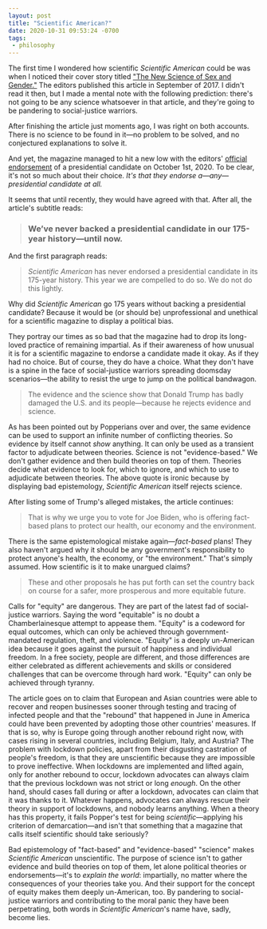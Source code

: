 ```yaml
---
layout: post
title: "Scientific American?"
date: 2020-10-31 09:53:24 -0700
tags:
 - philosophy
---
```


The first time I wondered how scientific *Scientific American* could be was when I noticed their cover story titled ["The New Science of Sex and Gender."](https://www.scientificamerican.com/article/the-new-science-of-sex-and-gender/#) The editors published this article in September of 2017. I didn't read it then, but I made a mental note with the following prediction: there's not going to be any science whatsoever in that article, and they're going to be pandering to social-justice warriors.

After finishing the article just moments ago, I was right on both accounts. There is no science to be found in it—no problem to be solved, and no conjectured explanations to solve it.

And yet, the magazine managed to hit a new low with the editors' [official endorsement](https://www.scientificamerican.com/article/scientific-american-endorses-joe-biden1/) of a presidential candidate on October 1st, 2020. To be clear, it's not so much about their choice. *It's that they endorse a—any—presidential candidate at all.*

It seems that until recently, they would have agreed with that. After all, the article's subtitle reads:

> ### We’ve never backed a presidential candidate in our 175-year history—until now.

And the first paragraph reads:

> *Scientific American* has never endorsed a presidential candidate in its 175-year history. This year we are compelled to do so. We do not do this lightly.

Why did *Scientific American* go 175 years without backing a presidential candidate? Because it would be (or should be) unprofessional and unethical for a scientific magazine to display a political bias.

They portray our times as so bad that the magazine had to drop its long-loved practice of remaining impartial. As if their awareness of how unusual it is for a scientific magazine to endorse a candidate made it okay. As if they had no choice. But of course, they do have a choice. What they don't have is a spine in the face of social-justice warriors spreading doomsday scenarios—the ability to resist the urge to jump on the political bandwagon.

> The evidence and the science show that Donald Trump has badly damaged the U.S. and its people—because he rejects evidence and science.

As has been pointed out by Popperians over and over, the same evidence can be used to support an infinite number of conflicting theories. So evidence by itself cannot *show* anything. It can only be used as a transient factor to adjudicate between theories. Science is not "evidence-based." We don't gather evidence and then build theories on top of them. Theories decide what evidence to look for, which to ignore, and which to use to adjudicate between theories. The above quote is ironic because by displaying bad epistemology, *Scientific American* itself rejects science.

After listing some of Trump's alleged mistakes, the article continues:

> That is why we urge you to vote for Joe Biden, who is offering fact-based plans to protect our health, our economy and the environment.

There is the same epistemological mistake again—*fact-based* plans! They also haven't argued why it should be any government's responsibility to protect anyone's health, the economy, or "the environment." That's simply assumed. How scientific is it to make unargued claims?

> These and other proposals he has put forth can set the country back on course for a safer, more prosperous and more equitable future.

Calls for "equity" are dangerous. They are part of the latest fad of social-justice warriors. Saying the word "equitable" is no doubt a Chamberlainesque attempt to appease them. "Equity" is a codeword for equal outcomes, which can only be achieved through government-mandated regulation, theft, and violence. "Equity" is a deeply un-American idea because it goes against the pursuit of happiness and individual freedom. In a free society, people are different, and those differences are either celebrated as different achievements and skills or considered challenges that can be overcome through hard work. "Equity" can only be achieved through tyranny.

The article goes on to claim that European and Asian countries were able to recover and reopen businesses sooner through testing and tracing of infected people and that the "rebound" that happened in June in America could have been prevented by adopting those other countries' measures. If that is so, why is Europe going through another rebound right now, with cases rising in several countries, including Belgium, Italy, and Austria? The problem with lockdown policies, apart from their disgusting castration of people's freedom, is that they are unscientific because they are impossible to prove ineffective. When lockdowns are implemented and lifted again, only for another rebound to occur, lockdown advocates can always claim that the previous lockdown was not strict or long *enough*. On the other hand, should cases fall during or after a lockdown, advocates can claim that it was thanks to it. Whatever happens, advocates can always rescue their theory in support of lockdowns, and nobody learns anything. When a theory has this property, it fails Popper's test for being *scientific*—applying his criterion of demarcation—and isn't that something that a magazine that calls itself scientific should take seriously?

Bad epistemology of "fact-based" and "evidence-based" "science" makes *Scientific American* unscientific. The purpose of science isn't to gather evidence and build theories on top of them, let alone political theories or endorsements—it's to *explain the world*: impartially, no matter where the consequences of your theories take you. And their support for the concept of equity makes them deeply un-American, too. By pandering to social-justice warriors and contributing to the moral panic they have been perpetrating, both words in *Scientific American*'s name have, sadly, become lies.
